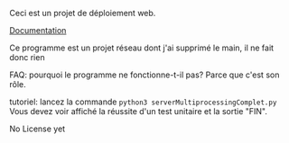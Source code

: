 Ceci est un projet de déploiement web.

[Documentation](./docs/index.html)

Ce programme est un projet réseau dont j'ai supprimé le main, il ne fait donc rien

FAQ: pourquoi le programme ne fonctionne-t-il pas?
Parce que c'est son rôle.

tutoriel:
lancez la commande `python3 serverMultiprocessingComplet.py`
Vous devez voir affiché la réussite d'un test unitaire et la sortie "FIN".



No License yet
